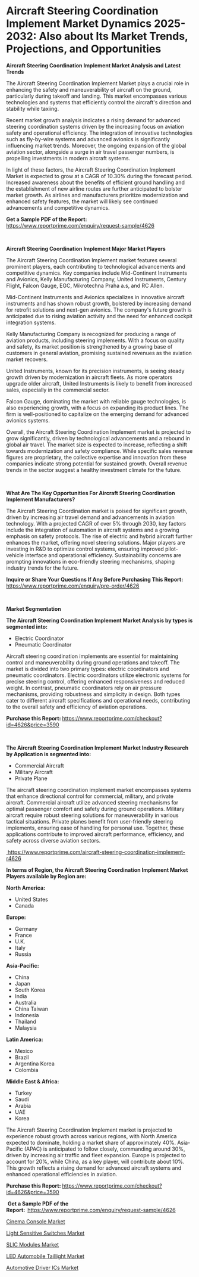 <p><h1>Aircraft Steering Coordination Implement Market Dynamics 2025-2032: Also about Its Market Trends, Projections, and Opportunities</h1></p><p><strong>Aircraft Steering Coordination Implement Market Analysis and Latest Trends</strong></p>
<p><p>The Aircraft Steering Coordination Implement Market plays a crucial role in enhancing the safety and maneuverability of aircraft on the ground, particularly during takeoff and landing. This market encompasses various technologies and systems that efficiently control the aircraft's direction and stability while taxiing. </p><p>Recent market growth analysis indicates a rising demand for advanced steering coordination systems driven by the increasing focus on aviation safety and operational efficiency. The integration of innovative technologies such as fly-by-wire systems and advanced avionics is significantly influencing market trends. Moreover, the ongoing expansion of the global aviation sector, alongside a surge in air travel passenger numbers, is propelling investments in modern aircraft systems.</p><p>In light of these factors, the Aircraft Steering Coordination Implement Market is expected to grow at a CAGR of 10.30% during the forecast period. Increased awareness about the benefits of efficient ground handling and the establishment of new airline routes are further anticipated to bolster market growth. As airlines and manufacturers prioritize modernization and enhanced safety features, the market will likely see continued advancements and competitive dynamics.</p></p>
<p><strong>Get a Sample PDF of the Report:&nbsp;</strong> <a href="https://www.reportprime.com/enquiry/request-sample/4626?utm_campaign=40&utm_medium=2&utm_source=Github&utm_content=ia&utm_term=19032025&utm_id=aircraft-steering-coordination-implement">https://www.reportprime.com/enquiry/request-sample/4626</a></p>
<p>&nbsp;</p>
<p><strong>Aircraft Steering Coordination Implement Major Market Players</strong></p>
<p><p>The Aircraft Steering Coordination Implement market features several prominent players, each contributing to technological advancements and competitive dynamics. Key companies include Mid-Continent Instruments and Avionics, Kelly Manufacturing Company, United Instruments, Century Flight, Falcon Gauge, EGC, Mikrotechna Praha a.s, and RC Allen.</p><p>Mid-Continent Instruments and Avionics specializes in innovative aircraft instruments and has shown robust growth, bolstered by increasing demand for retrofit solutions and next-gen avionics. The company's future growth is anticipated due to rising aviation activity and the need for enhanced cockpit integration systems.</p><p>Kelly Manufacturing Company is recognized for producing a range of aviation products, including steering implements. With a focus on quality and safety, its market position is strengthened by a growing base of customers in general aviation, promising sustained revenues as the aviation market recovers.</p><p>United Instruments, known for its precision instruments, is seeing steady growth driven by modernization in aircraft fleets. As more operators upgrade older aircraft, United Instruments is likely to benefit from increased sales, especially in the commercial sector.</p><p>Falcon Gauge, dominating the market with reliable gauge technologies, is also experiencing growth, with a focus on expanding its product lines. The firm is well-positioned to capitalize on the emerging demand for advanced avionics systems.</p><p>Overall, the Aircraft Steering Coordination Implement market is projected to grow significantly, driven by technological advancements and a rebound in global air travel. The market size is expected to increase, reflecting a shift towards modernization and safety compliance. While specific sales revenue figures are proprietary, the collective expertise and innovation from these companies indicate strong potential for sustained growth. Overall revenue trends in the sector suggest a healthy investment climate for the future.</p></p>
<p>&nbsp;</p>
<p><strong>What Are The Key Opportunities For Aircraft Steering Coordination Implement Manufacturers?</strong></p>
<p><p>The Aircraft Steering Coordination market is poised for significant growth, driven by increasing air travel demand and advancements in aviation technology. With a projected CAGR of over 5% through 2030, key factors include the integration of automation in aircraft systems and a growing emphasis on safety protocols. The rise of electric and hybrid aircraft further enhances the market, offering novel steering solutions. Major players are investing in R&D to optimize control systems, ensuring improved pilot-vehicle interface and operational efficiency. Sustainability concerns are prompting innovations in eco-friendly steering mechanisms, shaping industry trends for the future.</p></p>
<p><strong>Inquire or Share Your Questions If Any Before Purchasing This Report:</strong> <a href="https://www.reportprime.com/enquiry/pre-order/4626?utm_campaign=40&utm_medium=2&utm_source=Github&utm_content=ia&utm_term=19032025&utm_id=aircraft-steering-coordination-implement">https://www.reportprime.com/enquiry/pre-order/4626</a></p>
<p>&nbsp;</p>
<p><strong>Market Segmentation</strong></p>
<p><strong>The Aircraft Steering Coordination Implement Market Analysis by types is segmented into:</strong></p>
<p><ul><li>Electric Coordinator</li><li>Pneumatic Coordinator</li></ul></p>
<p><p>Aircraft steering coordination implements are essential for maintaining control and maneuverability during ground operations and takeoff. The market is divided into two primary types: electric coordinators and pneumatic coordinators. Electric coordinators utilize electronic systems for precise steering control, offering enhanced responsiveness and reduced weight. In contrast, pneumatic coordinators rely on air pressure mechanisms, providing robustness and simplicity in design. Both types cater to different aircraft specifications and operational needs, contributing to the overall safety and efficiency of aviation operations.</p></p>
<p><strong>Purchase this Report:&nbsp;</strong><a href="https://www.reportprime.com/checkout?id=4626&price=3590&utm_campaign=40&utm_medium=2&utm_source=Github&utm_content=ia&utm_term=19032025&utm_id=aircraft-steering-coordination-implement">https://www.reportprime.com/checkout?id=4626&price=3590</a></p>
<p>&nbsp;</p>
<p><strong>The Aircraft Steering Coordination Implement Market Industry Research by Application is segmented into:</strong></p>
<p><ul><li>Commercial Aircraft</li><li>Military Aircraft</li><li>Private Plane</li></ul></p>
<p><p>The aircraft steering coordination implement market encompasses systems that enhance directional control for commercial, military, and private aircraft. Commercial aircraft utilize advanced steering mechanisms for optimal passenger comfort and safety during ground operations. Military aircraft require robust steering solutions for maneuverability in various tactical situations. Private planes benefit from user-friendly steering implements, ensuring ease of handling for personal use. Together, these applications contribute to improved aircraft performance, efficiency, and safety across diverse aviation sectors.</p></p>
<p><a href="https://www.reportprime.com/aircraft-steering-coordination-implement-r4626?utm_campaign=40&utm_medium=2&utm_source=Github&utm_content=ia&utm_term=19032025&utm_id=aircraft-steering-coordination-implement">&nbsp;https://www.reportprime.com/aircraft-steering-coordination-implement-r4626</a></p>
<p><strong>In terms of Region, the Aircraft Steering Coordination Implement Market Players available by Region are:</strong></p>
<p>
    <p> <strong> North America: </strong>
        <ul>
            <li>United States</li>
            <li>Canada</li>
        </ul>
        </p> 
    <p> <strong> Europe: </strong>
        <ul>
            <li>Germany</li>
            <li>France</li>
            <li>U.K.</li>
            <li>Italy</li>
            <li>Russia</li>
        </ul>
        </p> 
    <p> <strong> Asia-Pacific: </strong>
        <ul>
            <li>China</li>
            <li>Japan</li>
            <li>South Korea</li>
            <li>India</li>
            <li>Australia</li>
            <li>China Taiwan</li>
            <li>Indonesia</li>
            <li>Thailand</li>
            <li>Malaysia</li>
        </ul>
        </p> 
    <p> <strong> Latin America: </strong>
        <ul>
            <li>Mexico</li>
            <li>Brazil</li>
            <li>Argentina Korea</li>
            <li>Colombia</li>
        </ul>
        </p> 
    <p> <strong> Middle East & Africa: </strong>
        <ul>
            <li>Turkey</li>
            <li>Saudi</li>
            <li>Arabia</li>
            <li>UAE</li>
            <li>Korea</li>
        </ul>
    </p>
    </p>
<p><p>The Aircraft Steering Coordination Implement market is projected to experience robust growth across various regions, with North America expected to dominate, holding a market share of approximately 40%. Asia-Pacific (APAC) is anticipated to follow closely, commanding around 30%, driven by increasing air traffic and fleet expansion. Europe is projected to account for 20%, while China, as a key player, will contribute about 10%. This growth reflects a rising demand for advanced aircraft systems and enhanced operational efficiencies in aviation.</p></p>
<p><strong>Purchase this Report: </strong><a href="https://www.reportprime.com/checkout?id=4626&price=3590&utm_campaign=40&utm_medium=2&utm_source=Github&utm_content=ia&utm_term=19032025&utm_id=aircraft-steering-coordination-implement">https://www.reportprime.com/checkout?id=4626&price=3590</a></p>
<p>&nbsp;<strong>Get a Sample PDF of the Report:&nbsp;&nbsp;</strong><a href="https://www.reportprime.com/enquiry/request-sample/4626?utm_campaign=40&utm_medium=2&utm_source=Github&utm_content=ia&utm_term=19032025&utm_id=aircraft-steering-coordination-implement">https://www.reportprime.com/enquiry/request-sample/4626</a></p>
<p><strong></strong></p>
<p><p><a href="https://github.com/drielvinki/Market-Research-Report-List-1/blob/main/cinema-console-market.md?utm_campaign=40&utm_medium=2&utm_source=Github&utm_content=ia&utm_term=19032025&utm_id=aircraft-steering-coordination-implement">Cinema Console Market</a></p><p><a href="https://github.com/ghaligopezf5/Market-Research-Report-List-1/blob/main/light-sensitive-switches-market.md?utm_campaign=40&utm_medium=2&utm_source=Github&utm_content=ia&utm_term=19032025&utm_id=aircraft-steering-coordination-implement">Light Sensitive Switches Market</a></p><p><a href="https://github.com/latzerelfigo48/Market-Research-Report-List-1/blob/main/slic-modules-market.md?utm_campaign=40&utm_medium=2&utm_source=Github&utm_content=ia&utm_term=19032025&utm_id=aircraft-steering-coordination-implement">SLIC Modules Market</a></p><p><a href="https://github.com/decockogbaro25/Market-Research-Report-List-1/blob/main/led-automobile-taillight-market.md?utm_campaign=40&utm_medium=2&utm_source=Github&utm_content=ia&utm_term=19032025&utm_id=aircraft-steering-coordination-implement">LED Automobile Taillight Market</a></p><p><a href="https://github.com/panciujoslin3/Market-Research-Report-List-1/blob/main/automotive-driver-ics-market.md?utm_campaign=40&utm_medium=2&utm_source=Github&utm_content=ia&utm_term=19032025&utm_id=aircraft-steering-coordination-implement">Automotive Driver ICs Market</a></p></p>